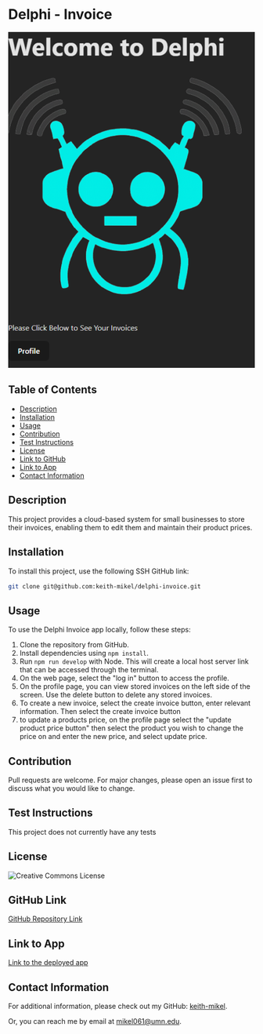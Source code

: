 # Delphi - Invoice

<img src='./client/src/assets/delphi inv.png'>

## Table of Contents
- [Description](#description)
- [Installation](#installation)
- [Usage](#usage)
- [Contribution](#contribution)
- [Test Instructions](#test)
- [License](#license)
- [Link to GitHub](#githubLink)
- [Link to App](#appLink)
- [Contact Information](#contact)

## Description
This project provides a cloud-based system for small businesses to store their invoices, enabling them to edit them and maintain their product prices.

## Installation
To install this project, use the following SSH GitHub link:

```bash
git clone git@github.com:keith-mikel/delphi-invoice.git
```

## Usage
To use the Delphi Invoice app locally, follow these steps:

1. Clone the repository from GitHub.
2. Install dependencies using `npm install`.
3. Run `npm run develop` with Node. This will create a local host server link that can be accessed through the terminal.
4. On the web page, select the "log in" button to access the profile.
5. On the profile page, you can view stored invoices on the left side of the screen. Use the delete button to delete any stored invoices.
6. To create a new invoice, select the create invoice button, enter relevant information. Then select the create invoice button
7. to update a products price, on the profile page select the "update product price button" then select the product you wish to change the price on and enter the new price, and select update price.

## Contribution
Pull requests are welcome. For major changes, please open an issue first to discuss what you would like to change.

## Test Instructions
This project does not currently have any tests

## License
![Creative Commons License](https://img.shields.io/badge/license-Creative%20Commons-blue.svg)

## GitHub Link
[GitHub Repository Link](https://github.com/keith-mikel/delphi-invoice)

## Link to App
[Link to the deployed app](https://afternoon-shelf-31751-6a572f91451d.herokuapp.com/)

## Contact Information
For additional information, please check out my GitHub: [keith-mikel](https://github.com/keith-mikel).

Or, you can reach me by email at mikel061@umn.edu.